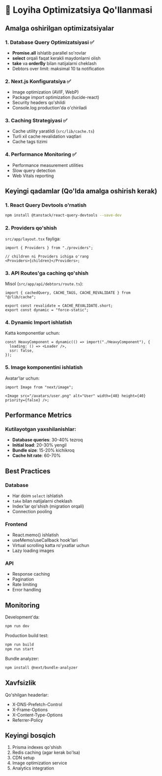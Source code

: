 # 🚀 Loyiha Optimizatsiya Qo'llanmasi

## Amalga oshirilgan optimizatsiyalar

### 1. **Database Query Optimizatsiyasi** ✅

- **Promise.all** ishlatib parallel so'rovlar
- **select** orqali faqat kerakli maydonlarni olish
- **take** va **orderBy** bilan natijalarni cheklash
- Debtors over limit: maksimal 10 ta notification

### 2. **Next.js Konfiguratsiya** ✅

- Image optimization (AVIF, WebP)
- Package import optimization (lucide-react)
- Security headers qo'shildi
- Console.log production'da o'chiriladi

### 3. **Caching Strategiyasi** ✅

- Cache utility yaratildi (`src/lib/cache.ts`)
- Turli xil cache revalidation vaqtlari
- Cache tags tizimi

### 4. **Performance Monitoring** ✅

- Performance measurement utilities
- Slow query detection
- Web Vitals reporting

## Keyingi qadamlar (Qo'lda amalga oshirish kerak)

### 1. React Query Devtools o'rnatish

```bash
npm install @tanstack/react-query-devtools --save-dev
```

### 2. Providers qo'shish

`src/app/layout.tsx` fayliga:

```tsx
import { Providers } from "./providers";

// children ni Providers ichiga o'rang
<Providers>{children}</Providers>;
```

### 3. API Routes'ga caching qo'shish

Misol (`src/app/api/debtors/route.ts`):

```tsx
import { cachedQuery, CACHE_TAGS, CACHE_REVALIDATE } from "@/lib/cache";

export const revalidate = CACHE_REVALIDATE.short;
export const dynamic = "force-static";
```

### 4. Dynamic Import ishlatish

Katta komponentlar uchun:

```tsx
const HeavyComponent = dynamic(() => import("./HeavyComponent"), {
  loading: () => <Loader />,
  ssr: false,
});
```

### 5. Image komponentini ishlatish

Avatar'lar uchun:

```tsx
import Image from "next/image";

<Image src="/avatars/user.png" alt="User" width={40} height={40} priority={false} />;
```

## Performance Metrics

### Kutilayotgan yaxshilanishlar:

- **Database queries**: 30-40% tezroq
- **Initial load**: 20-30% yengil
- **Bundle size**: 15-20% kichikroq
- **Cache hit rate**: 60-70%

## Best Practices

### Database

- Har doim `select` ishlatish
- `take` bilan natijalarni cheklash
- Index'lar qo'shish (migration orqali)
- Connection pooling

### Frontend

- React.memo() ishlatish
- useMemo/useCallback hook'lari
- Virtual scrolling katta ro'yxatlar uchun
- Lazy loading images

### API

- Response caching
- Pagination
- Rate limiting
- Error handling

## Monitoring

Development'da:

```bash
npm run dev
```

Production build test:

```bash
npm run build
npm run start
```

Bundle analyzer:

```bash
npm install @next/bundle-analyzer
```

## Xavfsizlik

Qo'shilgan headerlar:

- X-DNS-Prefetch-Control
- X-Frame-Options
- X-Content-Type-Options
- Referrer-Policy

## Keyingi bosqich

1. Prisma indexes qo'shish
2. Redis caching (agar kerak bo'lsa)
3. CDN setup
4. Image optimization service
5. Analytics integration
